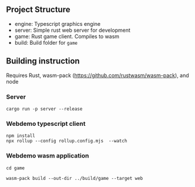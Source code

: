 ## Project Structure

* engine: Typescript graphics engine
* server: Simple rust web server for development
* game: Rust game client. Compiles to wasm
* build: Build folder for `game`

## Building instruction

Requires Rust, wasm-pack (https://github.com/rustwasm/wasm-pack), and node

### Server

```
cargo run -p server --release
```

### Webdemo typescript client

```
npm install
npx rollup --config rollup.config.mjs  --watch
```

### Webdemo wasm application

```
cd game

wasm-pack build --out-dir ../build/game --target web
```


